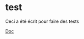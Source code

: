# test

Ceci a été écrit pour faire des tests <div><a style="min-width: 100%" aria-label="Run 2 of CI. Update READE.MD" href="https://github.com/COPRS/infrastructure/actions/runs/1997422094">Doc</a></div>
